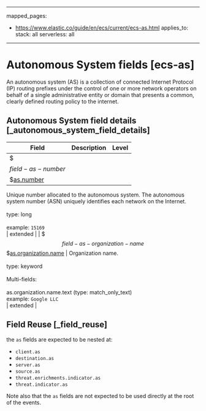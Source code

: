 <!-- This file is automatically generated. Don't edit it manually! -->
---
mapped_pages:
  - https://www.elastic.co/guide/en/ecs/current/ecs-as.html
applies_to:
  stack: all
  serverless: all
---

# Autonomous System fields [ecs-as]

An autonomous system (AS) is a collection of connected Internet Protocol (IP) routing prefixes under the control of one or more network operators on behalf of a single administrative entity or domain that presents a common, clearly defined routing policy to the internet.

## Autonomous System field details [_autonomous_system_field_details]

| Field | Description | Level |
| --- | --- | --- |
| $$$field-as-number$$$[as.number](#field-as-number) |
Unique number allocated to the autonomous system. The autonomous system number (ASN) uniquely identifies each network on the Internet.<br><br>type: long<br><br>
example: `15169`<br> | extended |
| $$$field-as-organization-name$$$[as.organization.name](#field-as-organization-name) |
Organization name.<br><br>type: keyword<br><br>
Multi-fields:<br><br>
as.organization.name.text (type: match_only_text)<br>
example: `Google LLC`<br> | extended |

## Field Reuse [_field_reuse]

the `as` fields are expected to be nested at:

* `client.as`
* `destination.as`
* `server.as`
* `source.as`
* `threat.enrichments.indicator.as`
* `threat.indicator.as`

Note also that the `as` fields are not expected to be used directly at the root of the events.
